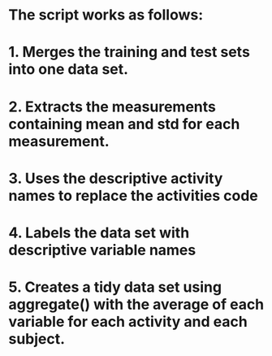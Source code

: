 # The script works as follows:

# 1. Merges the training and test sets into one data set.
# 2. Extracts the measurements containing mean and std for each measurement.
# 3. Uses the descriptive activity names to replace the activities code
# 4. Labels the data set with descriptive variable names
# 5. Creates a tidy data set using aggregate() with the average of each variable for each activity and each subject.
